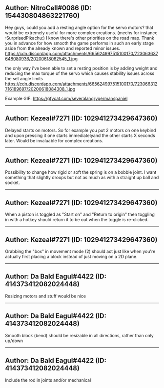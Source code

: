 ## Author: NitroCell#0086 (ID: 154430804863221760)

Hey guys, could you add a resting angle option for the servo motors? that would be extremely useful for more complex creations. (mechs for instance :SurprisedPikachu:) I know there's other priorities on the road map. Thank you in advance for how smooth the game performs in such an early stage aside from the already known and reported minor issues.
https://cdn.discordapp.com/attachments/665624997515100170/723063637648080936/20200618082545_1.jpg

the only way i've been able to set a resting position is by adding weight and reducing the max torque of the servo which  causes stability issues across the set angle limits
https://cdn.discordapp.com/attachments/665624997515100170/723066312716189697/20200618084308_1.jpg

Example GIF:
https://gfycat.com/severalangrygermanspaniel

---------------------------------------------

## Author: Kezeal#7271 (ID: 102941273429647360)

Delayed starts on motors. So for example you put 2 motors on one keybind and upon pressing it one starts immediatelyand the other starts X seconds later. Would be invaluable for complex creations.

---------------------------------------------

## Author: Kezeal#7271 (ID: 102941273429647360)

Possibility to change how rigid or soft the spring is on a bobble joint. I want something that slightly droops but not as much as with a straight up ball and socket.

---------------------------------------------

## Author: Kezeal#7271 (ID: 102941273429647360)

When a piston is toggled as "Start on" and "Return to origin" then toggling in with a hotkey should return it to be out when the toggle is re-clicked.

---------------------------------------------

## Author: Kezeal#7271 (ID: 102941273429647360)

Grabbing the "box" in movement mode (2) should act just like when you're actually first placing a block instead of just moving on a 2D plane.

---------------------------------------------

## Author: Da Bald Eagul#4422 (ID: 414373412082024448)

Resizing motors and stuff would be nice

---------------------------------------------

## Author: Da Bald Eagul#4422 (ID: 414373412082024448)

Smooth block (bend) should be resizable in all directions, rather than only up/down

---------------------------------------------

## Author: Da Bald Eagul#4422 (ID: 414373412082024448)

Include the rod in joints and/or mechanical
